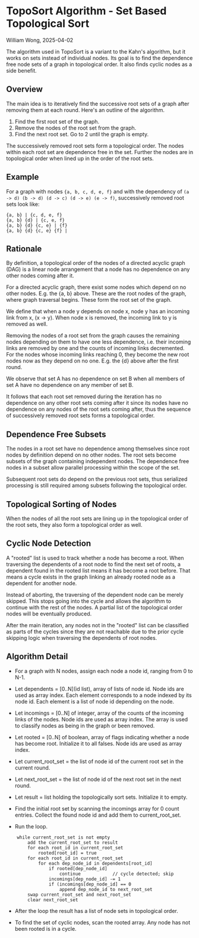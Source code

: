 
# TopoSort Algorithm - Set Based Topological Sort

William Wong, 2025-04-02

The algorithm used in TopoSort is a variant to the Kahn's algorithm, 
but it works on sets instead of individual nodes.
Its goal is to find the dependence free node sets of a graph in topological order.
It also finds cyclic nodes as a side benefit.

## Overview

The main idea is to iteratively find the successive root sets of a graph after
removing them at each round.  Here's an outline of the algorithm.

1. Find the first root set of the graph.
2. Remove the nodes of the root set from the graph.
3. Find the next root set. Go to 2 until the graph is empty.

The successively removed root sets form a topological order. 
The nodes within each root set are dependence free in the set.
Further the nodes are in topological order when lined up in the order
of the root sets.

## Example

For a graph with nodes `{a, b, c, d, e, f}` and with the dependency of `(a -> d) (b -> d) (d -> c) (d -> e) (e -> f)`, 
successively removed root sets look like:

```
{a, b} | {c, d, e, f}
{a, b} {d} | {c, e, f}
{a, b} {d} {c, e} | {f}
{a, b} {d} {c, e} {f} |
```

## Rationale

By definition, a topological order of the nodes of a directed acyclic graph (DAG)
is a linear node arrangement that a node has no dependence on any other nodes coming after it.

For a directed acyclic graph, there exist some nodes which depend on no other nodes. E.g. the {a, b} above.
These are the root nodes of the graph, where graph traversal begins.
These form the root set of the graph.

We define that when a node y depends on node x, node y has an incoming link from x, 
(x -> y). When node x is removed, the incoming link to y is removed as well.

Removing the nodes of a root set from the graph causes the remaining nodes
depending on them to have one less dependence, i.e. their incoming links are removed
by one and the counts of incoming links decremented.  For the nodes whose incoming links
reaching 0, they become the new root nodes now as they depend on no one. 
E.g. the {d} above after the first round.

We observe that set A has no dependence on set B when all members of set A have
no dependence on any member of set B.

It follows that each root set removed during the iteration has no dependence
on any other root sets coming after it since its nodes have no dependence
on any nodes of the root sets coming after, thus the sequence of successively 
removed root sets forms a topological order.

## Dependence Free Subsets

The nodes in a root set have no dependence among themselves since root nodes 
by definition depend on no other nodes. The root sets become subsets of the graph
containing independent nodes.  The dependence free nodes in a subset allow 
parallel processing within the scope of the set.

Subsequent root sets do depend on the previous root sets, thus serialized
processing is still required among subsets following the topological order.

## Topological Sorting of Nodes

When the nodes of all the root sets are lining up in the topological order
of the root sets, they also form a topological order as well.

## Cyclic Node Detection

A "rooted" list is used to track whether a node has become a root.
When traversing the dependents of a root node to find the next set of roots,
a dependent found in the rooted list means it has become a root before.
That means a cycle exists in the graph linking an already rooted
node as a dependent for another node.

Instead of aborting, the traversing of the dependent node can be 
merely skipped. This stops going into the cycle and allows the algorithm to
continue with the rest of the nodes.  A partial list of the topological order
nodes will be eventually produced.

After the main iteration, any nodes not in the "rooted" list can be classified
as parts of the cycles since they are not reachable due to the prior cycle 
skipping logic when traversing the dependents of root nodes.

## Algorithm Detail

- For a graph with N nodes, assign each node a node id, ranging from 0 to N-1.

- Let dependents = [0..N](id list), array of lists of node id.
  Node ids are used as array index. 
  Each element corresponds to a node indexed by its node id. 
  Each element is a list of node id depending on the node.

- Let incomings = [0..N] of integer, array of the counts of the incoming links of the nodes.
  Node ids are used as array index. The array is used to classify nodes as being in the graph
  or been removed.

- Let rooted = [0..N] of boolean, array of flags indicating whether a node has become root.
  Initialize it to all falses. Node ids are used as array index.

- Let current_root_set = the list of node id of the current root set in the current round.

- Let next_root_set = the list of node id of the next root set in the next round.

- Let result = list holding the topologically sort sets. Initialize it to empty.

- Find the initial root set by scanning the incomings array for 0 count entries.
  Collect the found node id and add them to current_root_set.

- Run the loop.
```
    while current_root_set is not empty
        add the current_root_set to result
        for each root_id in current_root_set
            rooted[root_id] = true
        for each root_id in current_root_set
            for each dep_node_id in dependents[root_id]
                if rooted[dep_node_id]
                    continue            // cycle detected; skip
                incomings[dep_node_id] -= 1
                if (incomings[dep_node_id] == 0
                    append dep_node_id to next_root_set
        swap current_root_set and next_root_set
        clear next_root_set
```
- After the loop the result has a list of node sets in topological order.

- To find the set of cyclic nodes, scan the rooted array.
  Any node has not been rooted is in a cycle.

